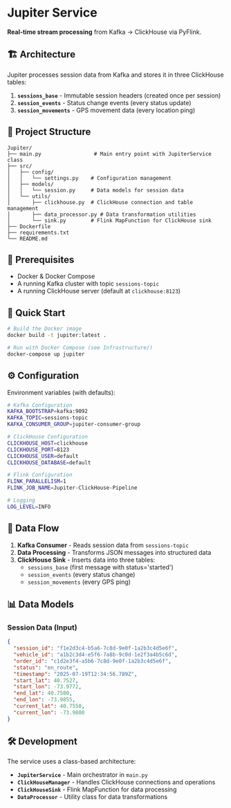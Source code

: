 # Jupiter Service

**Real-time stream processing** from Kafka → ClickHouse via PyFlink.

## 🏗️ Architecture

Jupiter processes session data from Kafka and stores it in three ClickHouse tables:

1. **`sessions_base`** - Immutable session headers (created once per session)
2. **`session_events`** - Status change events (every status update)
3. **`session_movements`** - GPS movement data (every location ping)

## 📁 Project Structure

```
Jupiter/
├── main.py                 # Main entry point with JupiterService class
├── src/
│   ├── config/
│   │   └── settings.py    # Configuration management
│   ├── models/
│   │   └── session.py     # Data models for session data
│   └── utils/
│       ├── clickhouse.py  # ClickHouse connection and table management
│       ├── data_processor.py # Data transformation utilities
│       └── sink.py        # Flink MapFunction for ClickHouse sink
├── Dockerfile
├── requirements.txt
└── README.md
```

## 🔧 Prerequisites

- Docker & Docker Compose
- A running Kafka cluster with topic `sessions-topic`
- A running ClickHouse server (default at `clickhouse:8123`)

## 🚀 Quick Start

```bash
# Build the Docker image
docker build -t jupiter:latest .

# Run with Docker Compose (see Infrastructure/)
docker-compose up jupiter
```

## ⚙️ Configuration

Environment variables (with defaults):

```bash
# Kafka Configuration
KAFKA_BOOTSTRAP=kafka:9092
KAFKA_TOPIC=sessions-topic
KAFKA_CONSUMER_GROUP=jupiter-consumer-group

# ClickHouse Configuration
CLICKHOUSE_HOST=clickhouse
CLICKHOUSE_PORT=8123
CLICKHOUSE_USER=default
CLICKHOUSE_DATABASE=default

# Flink Configuration
FLINK_PARALLELISM=1
FLINK_JOB_NAME=Jupiter-ClickHouse-Pipeline

# Logging
LOG_LEVEL=INFO
```

## 🔄 Data Flow

1. **Kafka Consumer** - Reads session data from `sessions-topic`
2. **Data Processing** - Transforms JSON messages into structured data
3. **ClickHouse Sink** - Inserts data into three tables:
   - `sessions_base` (first message with status='started')
   - `session_events` (every status change)
   - `session_movements` (every GPS ping)

## 📊 Data Models

### Session Data (Input)
```json
{
  "session_id": "f1e2d3c4-b5a6-7c8d-9e0f-1a2b3c4d5e6f",
  "vehicle_id": "a1b2c3d4-e5f6-7a8b-9c0d-1e2f3a4b5c6d",
  "order_id": "c1d2e3f4-a5b6-7c8d-9e0f-1a2b3c4d5e6f",
  "status": "en_route",
  "timestamp": "2025-07-19T12:34:56.789Z",
  "start_lat": 40.7527,
  "start_lon": -73.9772,
  "end_lat": 40.7580,
  "end_lon": -73.9855,
  "current_lat": 40.7550,
  "current_lon": -73.9800
}
```

## 🛠️ Development

The service uses a class-based architecture:

- **`JupiterService`** - Main orchestrator in `main.py`
- **`ClickHouseManager`** - Handles ClickHouse connections and operations
- **`ClickHouseSink`** - Flink MapFunction for data processing
- **`DataProcessor`** - Utility class for data transformations
